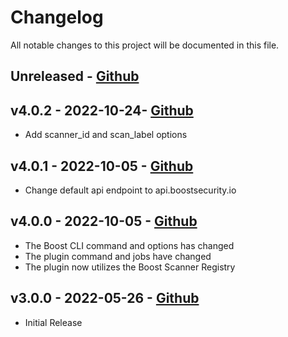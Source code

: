 # Changelog

All notable changes to this project will be documented in this file.

## Unreleased - [Github](https://github.com/boostsecurityio/boostsec-scanner-buildkite-plugin/compare/v4.0.2..HEAD)

## v4.0.2 - 2022-10-24- [Github](https://github.com/boostsecurityio/boostsec-scanner-github/compare/v4.0.1...v4.0.2)

- Add scanner\_id and scan\_label options

## v4.0.1 - 2022-10-05 - [Github](https://github.com/boostsecurityio/boostsec-scanner-buildkite-plugin/compare/v4.0.0...v4.0.1)

- Change default api endpoint to api.boostsecurity.io

## v4.0.0 - 2022-10-05 - [Github](https://github.com/boostsecurityio/boostsec-scanner-buildkite-plugin/compare/v3.0.0...v4.0.0)

- The Boost CLI command and options has changed
- The plugin command and jobs have changed
- The plugin now utilizes the Boost Scanner Registry

## v3.0.0 - 2022-05-26 - [Github](https://github.com/boostsecurityio/boostsec-scanner-buildkite-plugin/releases/tag/v3.0.0)

- Initial Release

